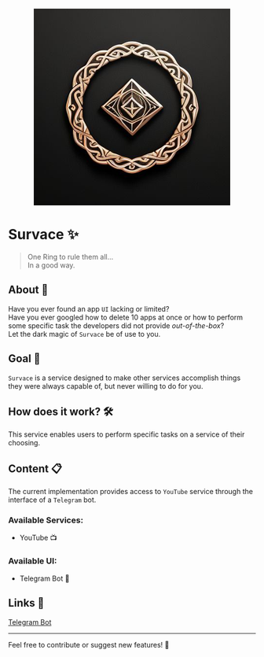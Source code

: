 <p align="center">
  <img
    src="./images/logo.png"
    alt="survace logo">
</p>

# Survace ✨
> One Ring to rule them all...  
> In a good way.

## About 📖
Have you ever found an app `UI` lacking or limited?  
Have you ever googled how to delete 10 apps at once or 
how to perform some specific task the developers did 
not provide _out-of-the-box_?  
Let the dark magic of `Survace` be of use to you.

## Goal 🎯
`Survace` is a service designed to make other 
services accomplish things they were always capable 
of, but never willing to do for you.

## How does it work? 🛠️
This service enables users to perform specific tasks 
on a service of their choosing.

## Content 📋
The current implementation provides access to `YouTube`
service through the interface of a `Telegram` bot.

### Available Services:
- YouTube 📺

### Available UI:
- Telegram Bot 🤖

## Links 🔗
[Telegram Bot](https://t.me/survace_bot)

---

Feel free to contribute or suggest new features! 🌟